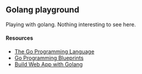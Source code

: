## Golang playground

Playing with golang. Nothing interesting to see here.

#### Resources

  * [The Go Programming Language](https://www.amazon.co.uk/Programming-Language-Addison-Wesley-Professional-Computing/dp/0134190440)
  * [Go Programming Blueprints](https://www.packtpub.com/application-development/go-programming-blueprints-second-edition)
  * [Build Web App with Golang](https://astaxie.gitbooks.io/build-web-application-with-golang/en/)
